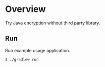 # Overview

Try Java encryption without third party library.

## Run

Run example usage application.

```bash
$ ./gradlew run
```
